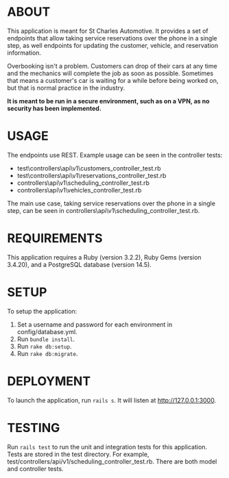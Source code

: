 # ABOUT

This application is meant for St Charles Automotive. It provides a set of endpoints that allow taking service
reservations over the phone in a single step, as well endpoints for updating the customer, vehicle, and reservation
information.

Overbooking isn't a problem. Customers can drop of their cars at any time and the mechanics will complete the job as
soon as possible. Sometimes that means a customer's car is waiting for a while before being worked on, but that is
normal practice in the industry.

**It is meant to be run in a secure environment, such as on a VPN, as no security has been implemented.**

# USAGE

The endpoints use REST. Example usage can be seen in the controller tests:
* test\controllers\api\v1\customers_controller_test.rb
* test\controllers\api\v1\reservations_controller_test.rb
* controllers\api\v1\scheduling_controller_test.rb
* controllers\api\v1\vehicles_controller_test.rb

The main use case, taking service reservations over the phone in a single step, can be seen in
controllers\api\v1\scheduling_controller_test.rb.

# REQUIREMENTS

This application requires a Ruby (version 3.2.2), Ruby Gems (version 3.4.20), and a PostgreSQL database (version 14.5).

# SETUP

To setup the application:
1. Set a username and password for each environment in config/database.yml.
2. Run `bundle install`.
3. Run `rake db:setup`.
4. Run `rake db:migrate`.

# DEPLOYMENT

To launch the application, run `rails s`. It will listen at http://127.0.0.1:3000.

# TESTING

Run `rails test` to run the unit and integration tests for this application. Tests are stored in the test directory. For
example, test/controllers/api/v1/scheduling_controller_test.rb. There are both model and controller tests.